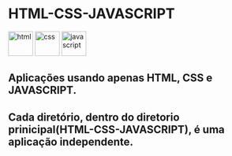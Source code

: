 # HTML-CSS-JAVASCRIPT
<section>
<img width="50px" height="50px" src="https://img.icons8.com/color/2x/html-5.png" title="html">
<img width="50px" height="50px" src="https://img.icons8.com/color/2x/css3.png" title="css">
<img width="50px" height="50px" src="https://img.icons8.com/color/2x/javascript.png" title="javascript">
</section>

## Aplicações usando apenas HTML, CSS e JAVASCRIPT.

## Cada diretório, dentro do diretorio prinicipal(HTML-CSS-JAVASCRIPT), é uma aplicação independente.

